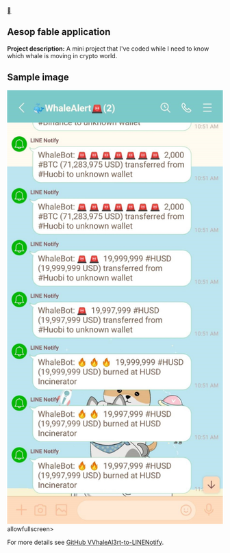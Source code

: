 [<span class="material-icons">&#xe5e0;</span>](https://aicl0ud.github.io/)

## Aesop fable application

**Project description:** A mini project that I've coded while I need to know which whale is moving in crypto world.

## Sample image

<img src="images/project_whalealert.jpg?raw=true"/>
allowfullscreen></iframe>

For more details see [GitHub VVhaleAl3rt-to-LINENotify](https://github.com/Aicl0ud/VVhaleAl3rt-to-LINENotify).
